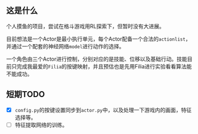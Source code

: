 ## 这是什么

个人摸鱼的项目，尝试在格斗游戏用RL探索下，但暂时没有大进展。

目前想法是一个Actor是最小执行单元，每个Actor配备一个合法的`actionlist`，并通过一个配套的神经网络`model`进行动作的选择。

一个角色由三个Actor进行控制，分别对应的是技能、位移以及基础行动。技能目前只完成我最爱的`Filia`的按键映射，并且预估也是先用Filia进行实验看看算法能不能成功。

## 短期TODO

- [x] `config.py`的按键设置同步到`actor.py`中，以及处理一下游戏内的画面，特征选择等。
- [ ] 特征提取网络的训练。